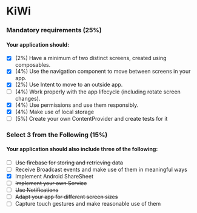 # KiWi

### Mandatory requirements (25%)
#### Your application should:

- [x] (2%) Have a minimum of two distinct screens, created using composables.
- [x] (4%) Use the navigation component to move between screens in your app.
- [x] (2%) Use Intent to move to an outside app.
- [ ] (4%) Work properly with the app lifecycle (including rotate screen changes).
- [x] (4%) Use permissions and use them responsibly.
- [x] (4%) Make use of local storage
- [ ] (5%) Create your own ContentProvider and create tests for it

### Select 3 from the Following (15%)
#### Your application should also include three of the following:

- [ ] ~~Use firebase for storing and retrieving data~~
- [ ] Receive Broadcast events and make use of them in meaningful ways
- [x] Implement Android ShareSheet
- [ ] ~~Implement your own Service~~
- [ ] ~~Use Notifications~~
- [ ] ~~Adapt your app for different screen sizes~~
- [ ] Capture touch gestures and make reasonable use of them
